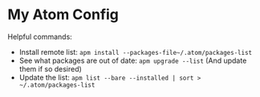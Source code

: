 My Atom Config
==============

Helpful commands:
- Install remote list: `apm install --packages-file~/.atom/packages-list`
- See what packages are out of date: `apm upgrade --list` (And update them if so desired)
- Update the list: `apm list --bare --installed | sort > ~/.atom/packages-list`
